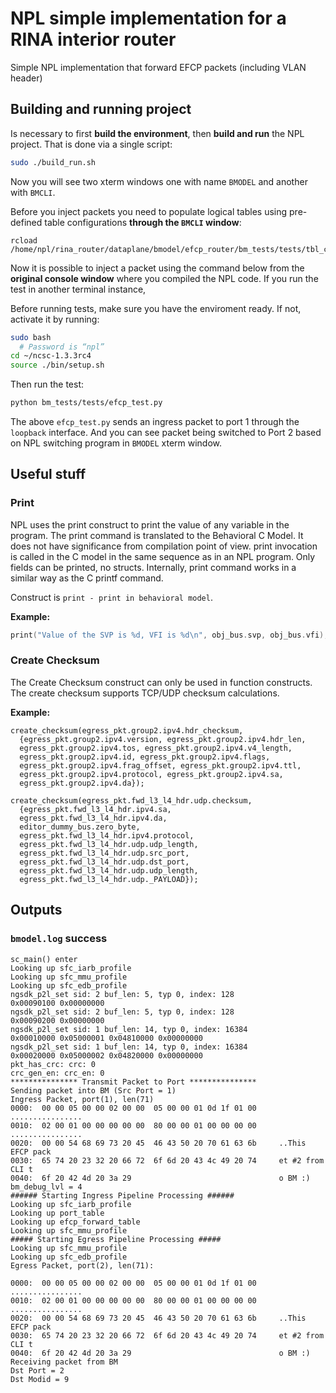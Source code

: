 # NPL simple implementation for a RINA interior router

Simple NPL implementation that forward EFCP packets (including VLAN header)

## Building and running project

Is necessary to first **build the environment**, then **build and run** the NPL project. That is done via a single script:

```bash
sudo ./build_run.sh
```

Now you will see two xterm windows one with name `BMODEL` and another with `BMCLI`.

Before you inject packets you need to populate logical tables using pre-defined table configurations **through the `BMCLI` window**:

```
rcload /home/npl/rina_router/dataplane/bmodel/efcp_router/bm_tests/tests/tbl_cfg.txt
```

Now it is possible to inject a packet using the command below from the **original console window** where you compiled the NPL code. If you run the test in another terminal instance,


Before running tests, make sure you have the enviroment ready. If not, activate it by running: 

```bash
sudo bash
  # Password is “npl”
cd ~/ncsc-1.3.3rc4
source ./bin/setup.sh
```

Then run the test:

```bash
python bm_tests/tests/efcp_test.py
```

The above `efcp_test.py` sends an ingress packet to port 1 through the `loopback` interface. And you can see packet being switched to Port 2 based on NPL switching program in `BMODEL` xterm window.  


## Useful stuff

### Print

NPL uses the print construct to print the value of any variable in the program. The print command is translated to the
Behavioral C Model. It does not have significance from compilation point of view. print invocation is called in
the C model in the same sequence as in an NPL program. Only fields can be printed, no structs. Internally,
print command works in a similar way as the C printf command.

Construct is `print - print in behavioral model`.

**Example:**
```c
print("Value of the SVP is %d, VFI is %d\n", obj_bus.svp, obj_bus.vfi);
```

### Create Checksum

The Create Checksum construct can only be used in function constructs. The create checksum supports TCP/UDP checksum calculations.

**Example:**
```
create_checksum(egress_pkt.group2.ipv4.hdr_checksum,
  {egress_pkt.group2.ipv4.version, egress_pkt.group2.ipv4.hdr_len,
  egress_pkt.group2.ipv4.tos, egress_pkt.group2.ipv4.v4_length,
  egress_pkt.group2.ipv4.id, egress_pkt.group2.ipv4.flags,
  egress_pkt.group2.ipv4.frag_offset, egress_pkt.group2.ipv4.ttl,
  egress_pkt.group2.ipv4.protocol, egress_pkt.group2.ipv4.sa,
  egress_pkt.group2.ipv4.da});
```

```
create_checksum(egress_pkt.fwd_l3_l4_hdr.udp.checksum,
  {egress_pkt.fwd_l3_l4_hdr.ipv4.sa,
  egress_pkt.fwd_l3_l4_hdr.ipv4.da,
  editor_dummy_bus.zero_byte,
  egress_pkt.fwd_l3_l4_hdr.ipv4.protocol,
  egress_pkt.fwd_l3_l4_hdr.udp.udp_length,
  egress_pkt.fwd_l3_l4_hdr.udp.src_port,
  egress_pkt.fwd_l3_l4_hdr.udp.dst_port,
  egress_pkt.fwd_l3_l4_hdr.udp.udp_length,
  egress_pkt.fwd_l3_l4_hdr.udp._PAYLOAD});
```

## Outputs

### `bmodel.log` success

```
sc_main() enter
Looking up sfc_iarb_profile
Looking up sfc_mmu_profile
Looking up sfc_edb_profile
ngsdk_p2l_set sid: 2 buf_len: 5, typ 0, index: 128
0x00090100 0x00000000 
ngsdk_p2l_set sid: 2 buf_len: 5, typ 0, index: 128
0x00090200 0x00000000 
ngsdk_p2l_set sid: 1 buf_len: 14, typ 0, index: 16384
0x00010000 0x05000001 0x04810000 0x00000000 
ngsdk_p2l_set sid: 1 buf_len: 14, typ 0, index: 16384
0x00020000 0x05000002 0x04820000 0x00000000 
pkt_has_crc: crc: 0
crc_gen_en: crc_en: 0
*************** Transmit Packet to Port ***************
Sending packet into BM (Src Port = 1)
Ingress Packet, port(1), len(71)
0000:  00 00 05 00 00 02 00 00  05 00 00 01 0d 1f 01 00     ................
0010:  02 00 01 00 00 00 00 00  80 00 00 01 00 00 00 00     ................
0020:  00 00 54 68 69 73 20 45  46 43 50 20 70 61 63 6b     ..This EFCP pack
0030:  65 74 20 23 32 20 66 72  6f 6d 20 43 4c 49 20 74     et #2 from CLI t
0040:  6f 20 42 4d 20 3a 29                                 o BM :)
bm_debug_lvl = 4
###### Starting Ingress Pipeline Processing ######
Looking up sfc_iarb_profile
Looking up port_table
Looking up efcp_forward_table
Looking up sfc_mmu_profile
##### Starting Egress Pipeline Processing #####
Looking up sfc_mmu_profile
Looking up sfc_edb_profile
Egress Packet, port(2), len(71):

0000:  00 00 05 00 00 02 00 00  05 00 00 01 0d 1f 01 00     ................
0010:  02 00 01 00 00 00 00 00  80 00 00 01 00 00 00 00     ................
0020:  00 00 54 68 69 73 20 45  46 43 50 20 70 61 63 6b     ..This EFCP pack
0030:  65 74 20 23 32 20 66 72  6f 6d 20 43 4c 49 20 74     et #2 from CLI t
0040:  6f 20 42 4d 20 3a 29                                 o BM :)
Receiving packet from BM
Dst Port = 2
Dst Modid = 9
```
